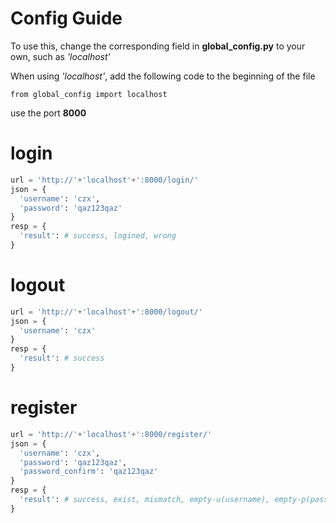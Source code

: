 # Config Guide
To use this, change the corresponding field in **global_config.py** to your own, such as *'localhost'*

When using *'localhost'*, add the following code to the beginning of the file
```
from global_config import localhost
```
use the port **8000**
# login
```python
url = 'http://'+'localhost'+':8000/login/'
json = {
  'username': 'czx',
  'password': 'qaz123qaz'
}
resp = {
  'result': # success, logined, wrong 
}
```
# logout
```python
url = 'http://'+'localhost'+':8000/logout/'
json = {
  'username': 'czx'
}
resp = {
  'result': # success
}
```
# register
```python
url = 'http://'+'localhost'+':8000/register/'
json = {
  'username': 'czx',
  'password': 'qaz123qaz',
  'password_confirm': 'qaz123qaz'
}
resp = {
  'result': # success, exist, mismatch, empty-u(username), empty-p(password), empty-c(password_confirm) 
}
```
